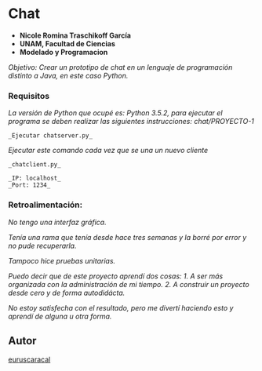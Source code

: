 # Chat
* **Nicole Romina Traschikoff García**
* **UNAM, Facultad de Ciencias**
* **Modelado y Programacion**

_Objetivo: Crear un prototipo de chat en un lenguaje de programación distinto a Java, en este caso Python._

### Requisitos
_La versión de Python que ocupé es:_
_Python 3.5.2, para ejecutar el programa se deben realizar las siguientes instrucciones:
chat/PROYECTO-1_

```
_Ejecutar chatserver.py_
```


_Ejecutar este comando cada vez que se una un nuevo cliente_

```
_chatclient.py_

_IP: localhost_
_Port: 1234_
```

### Retroalimentación:
_No tengo una interfaz gráfica._

_Tenía una rama que tenía desde hace tres semanas y la borré por error y no pude recuperarla._

_Tampoco hice pruebas unitarias._

_Puedo decir que de este proyecto aprendí dos cosas:_
 _1. A ser más organizada con la administración de mi tiempo._
 _2. A construir un proyecto desde cero y de forma autodidácta._

_No estoy satisfecha con el resultado, pero me divertí haciendo esto y aprendí de alguna u otra forma._

## Autor

 [euruscaracal](https://github.com/euruscaracal)
